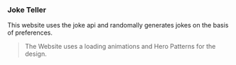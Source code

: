 ### Joke Teller 
This website uses the joke api and randomally generates jokes on the basis of preferences.
> The Website uses a loading animations and Hero Patterns for the design.
